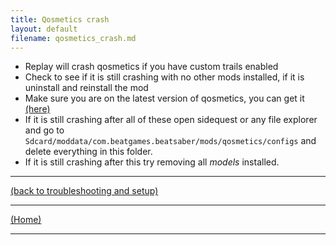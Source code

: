 ```yaml
---
title: Qosmetics crash
layout: default
filename: qosmetics_crash.md
---
```


- Replay will crash qosmetics if you have custom trails enabled 
- Check to see if it is still crashing with no other mods installed, if it is uninstall and reinstall the mod
- Make sure you are on the latest version of qosmetics, you can get it [(here)](https://github.com/RedBrumbler/Qosmetics/releases/download/v1.3.2/Qosmetics.qmod)
- If it is still crashing after all of these open sidequest or any file explorer and go to `Sdcard/moddata/com.beatgames.beatsaber/mods/qosmetics/configs` and delete everything in this folder. 
- If it is still crashing after this try removing all *models* installed.

****
[(back to troubleshooting and setup)](../individual_mods_homepage.md)



****
[(Home)](../home.md)



****